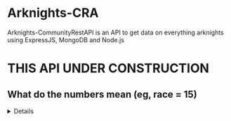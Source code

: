 # Arknights-CRA
Arknights-CommunityRestAPI is an API to get data on everything arknights using ExpressJS, MongoDB and Node.js


# THIS API UNDER CONSTRUCTION

## What do the numbers mean (eg, race = 15)

<details>

the numbers are a more robust way to store the data rather than strings and each value represents a race or class or etc, the definitions are displayed below

<details>
  <summary>Relating to the world</summary>

  <br>

  <details>
  <summary>WorldRaces</summary>

    Aegir = 0
    Ageless = 1
    Anasa = 2
    Anaty = 3
    Anura = 4
    Archosauria =  5
    Aslan = 6
    BeastLord = 7 
    Caprinae = 8
    Cautus = 9
    Cerato = 10
    Chimera = 11
    Collapsal = 12 
    Draco = 13
    Durin = 14
    Earthling = 15
    Elafia = 16
    Feline = 17
    Feranmut = 18 
    Firstborn = 19
    Forte = 20
    Itra = 21
    Kukulkan = 22 
    Kuranta = 23
    Kylin = 24
    Liberi = 25
    Lung = 26
    Lupo = 27
    Manticore = 28 
    Observer = 29
    Oni = 30
    Perro = 31 
    Petram = 32
    Phidia = 33
    Pilosa = 34
    Predecessor = 35 
    Reproba = 36
    Sankta = 37
    Sarkaz = 38
    Savra = 39
    Seaborn = 40 
    Ursus = 41
    Vouivre = 42 
    Vulpo =  43
    Zalak = 44
    Unknown = 45
  </details>
  <small>used for operator races</small>

  <br>

  <details>
  <summary>WorldSarkazTribes</summary>
  
    None = -1
    Vampire = 0
    Wendigo = 1
    Banshee = 2
    Gargoyle = 3 
    Nachzehrer = 4 
    Damazti = 5
    Diablo = 6
    Lich = 7
    Cyclops = 8 
    Djall = 9
    Goliath = 10
    IceGargoyle = 11 
    Slugkaz = 12
    Electrokaz = 13 
    Clotheskaz = 14
    Other = 15
    Unknown = 16
  </details>
  <small>used for sarkaz tribes</small>

  <br>


  <details>
  <summary>WorldNations</summary>

    Aegir = 0
    Iberia = 1 
    Bolivar = 2 
    Columbian = 3 
    Siestan = 4
    Kazimierz = 5 
    Kjerag = 6
    Leithanien = 7 
    Siracusa = 8
    Laterano = 9
    Kazdel = 10
    RhodesIsland = 11 
    RimBilliton = 12
    Sami = 13
    Sargon = 14 
    Minos = 15
    Ursus = 16
    Victoria = 17 
    Tara = 18
    Gaul = 19
    Yan = 20
    Lungmen = 21 
    Higashi = 22
    Unknown = 21
  </details>
  <small>used for operator birth place</small>

  <br>
 
  <details>
  <summary>WorldFactions</summary>

    PenguinLogistics = 1
    TeamRainbow = 2
    LungmenGuardDepartment = 3
    LeeDetectiveAgency = 4
    Sui = 5
    Glasgow = 6 
    UrsusStudentSelfGoverningGroup = 7
    SWEEP = 8
    OpReserveA6 = 9 
    OpReserveA4 = 10
    OpReserveA1 = 11
    OpA4 = 12
    Followers = 13
    EliteOp = 14
    Babel = 15
    KarlanTrade = 16 
    PinusSylvestris = 17  
    RhineLab = 18
    Blacksteel = 19 
    AbyssalHunters = 20 
    Aegir = 21
    Iberia = 22
    Bolivar = 23
    Columbian = 24 
    Siestan = 25
    Kazimierz = 26 
    Kjerag = 27
    Leithanien = 28  
    Siracusa = 29
    Laterano = 30
    Kazdel = 31
    RhodesIsland = 32 
    RimBilliton = 33
    Sami = 34
    Sargon = 35 
    Minos = 36
    Ursus = 37
    Victoria = 38 
    Tara = 39
    Gaul = 40
    Yan = 41
    Lungmen = 42  
    Higashi = 43
    Unknown = 44
  </details>
  <small>used for operator factions</small>

</details>

<br>
<br>

<details>
<summary>Relating to operators</summary>

  <br>

  <details>
  <summary>OperatorClass</summary>
   
    Vanguard = 0
    Guard = 1
    Defender = 2 
    Sniper = 3
    Caster = 4
    Medic = 5
    Supporter = 6 
    Specialist = 7
  </details>
  <small>used for operator classes</small>

  <br>

  <details>
  <summary>OperatorBranch</summary> 

    VanguardPioneer = 0
    VanguardCharger = 1
    VanguardStandardBearer = 2 
    VanguardTactician = 3
    VanguardAgent = 4
    GuardDread = 5
    GuardCenturion = 6 
    GuardLord = 7
    GuardArtsFighter = 8 
    GuardInstructor = 9
    GuardFighter = 10
    GuardSwordmaster = 11 
    GuardSoloblade = 12
    GuardLiberator = 13
    GuardReaper = 14
    GuardCrusher = 15
    GuardEarthShaker = 16 
    GuardPrimal = 17
    DefenderProtector = 18 
    DefenderGaurdian = 19
    DefenderJuggernaut = 20 
    DefenderArtsProtector = 21  
    DefenderFortress = 22
    DefenderSentryProtector = 23
    DefenderPrimalProtector = 24
    SniperMarksman = 25
    SniperArtilleryman = 26  
    SniperDeadeye = 27
    SniperHeavyshooter = 28  
    SniperBesieger = 29
    SniperFlinger = 30
    SniperHunter = 31
    SniperLoopshooter = 32
    CasterCore = 33
    CasterSplash = 34 
    CasterBlast = 35
    CasterChain = 36
    CasterMechAccord = 37
    CasterPhalanx = 38
    CasterMystic = 39
    CasterPrimal = 40
    CasterShaper = 41
    MedicMedic = 42
    MedicMultitarget = 43
    MedicTherapist = 44
    MedicWandering = 45
    MedicIncantation = 46 
    MedicChain = 47
    SupporterDecelBinder = 48
    SupporterSummoner = 49
    SupporterHexer = 50
    SupporterBard = 51
    SupporterAbjurer = 52 
    SupporterArtificer = 53
    SupporterRitualist = 54
    SpecialistPushStroker = 55
    SpecialistHookmaster = 56
    SpecialistExecutor = 57
    SpecialistAmbusher = 58
    SpecialistGeek = 59
    SpecialistMerchant = 60
    SpecialistTrapmaster = 61
    SpecialistDollkeeper = 62
    SpecialistAlchemist = 63
    SpecialistSkyranger = 64
  </details>
  <small>used for operator sub classes</small>

  <br>

  <details>
  <summary>OperatorTags</summary>
   
    TopOperator = 0
    SeniorOperator = 1
    Starter = 2
    Robot = 3
    Melee = 4
    Ranged = 5 
    Vanguard = 6 
    Guard = 7
    Defender = 8 
    Sniper = 9
    Caster = 10
    Medic = 11
    Supporter = 12
    Specialist = 13
    Aoe = 14
    CrowdControl = 15
    DPRecovery = 16
    Dps = 17
    Debuff = 18
    Defense = 19
    FastRedeploy = 20
    Healing = 21
    Nuker = 22
    Shift = 23
    Slow = 24
    Summon = 25
    Support = 26
    Survival = 27
    Elemental = 28
  </details>
  <small>used for operator recruitment tags</small>

  <br>

  <details>
  <summary>OperatorPosition</summary>
   
    Melee = 0
    Ranged = 1
    Both = 2
  </details>
  <small>used for operator positional placements</small>

  <br>

  <details>
  <summary>OperatorSource</summary>
   
    Standard = 0
    Limited = 1
    Crossover = 2
  </details>
  <small>used for operator source </small>

  <br>

  <details>
  <summary>OperatorStatus</summary>
   
    Alive = 0
    Dead = 1
    Unknown = 2
  </details>
  <small>used for operator lore status aka dead/alive</small>

  <br>

  <details>
  <summary>OperatorGender</summary>
   
    Male = 0
    Female = 1  
    Other = 2
    Unknown = 3
  </details>
  <small>used for operator gender</small>
  
</details>
